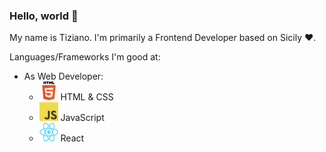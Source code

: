 ### Hello, world 👋

My name is Tiziano. I'm primarily a Frontend Developer based on Sicily ❤️. 

Languages/Frameworks I'm good at:
  - As Web Developer:
    - <img src="./img/html.png" width=30px height=30px>   HTML & CSS
    - <img src="./img/js.png" width=30px height=30px>    JavaScript 
    - <img src="./img/react.png" width=30px height=30px>   React
<!--
**Tirzo01/Tirzo01** is a ✨ _special_ ✨ repository because its `README.md` (this file) appears on your GitHub profile.

Here are some ideas to get you started:

- 🔭 I’m currently working on ...
- 🌱 I’m currently learning ...
- 👯 I’m looking to collaborate on ...
- 🤔 I’m looking for help with ...
- 💬 Ask me about ...
- 📫 How to reach me: ...
- 😄 Pronouns: ...
- ⚡ Fun fact: ...
-->
